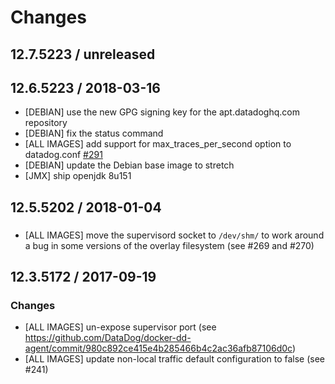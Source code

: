 # Changes

## 12.7.5223 / unreleased

## 12.6.5223 / 2018-03-16

- [DEBIAN] use the new GPG signing key for the apt.datadoghq.com repository
- [DEBIAN] fix the status command
- [ALL IMAGES] add support for max_traces_per_second option to datadog.conf [#291](https://github.com/DataDog/docker-dd-agent/pull/291)
- [DEBIAN] update the Debian base image to stretch
- [JMX] ship openjdk 8u151

## 12.5.5202 / 2018-01-04

###

- [ALL IMAGES] move the supervisord socket to `/dev/shm/` to work around a bug in some
versions of the overlay filesystem (see #269 and #270)

## 12.3.5172 / 2017-09-19

### Changes

- [ALL IMAGES] un-expose supervisor port (see https://github.com/DataDog/docker-dd-agent/commit/980c892ce415e4b285466b4c2ac36afb87106d0c)
- [ALL IMAGES] update non-local traffic default configuration to false (see #241)
